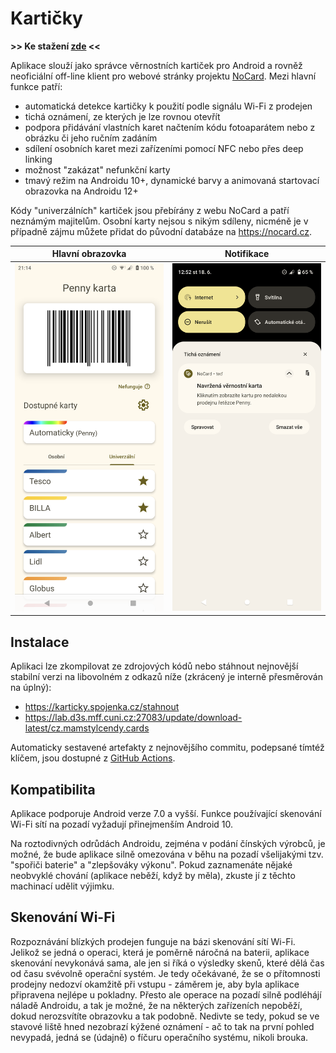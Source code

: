 # Kartičky

**\>\> Ke stažení [zde](#instalace) \<\<**

Aplikace slouží jako správce věrnostních kartiček pro Android a rovněž neoficiální off-line klient pro webové stránky projektu [NoCard](https://nocard.cz).
Mezi hlavní funkce patří:

- automatická detekce kartičky k použití podle signálu Wi-Fi z prodejen
- tichá oznámení, ze kterých je lze rovnou otevřít
- podpora přidávání vlastních karet načtením kódu fotoaparátem nebo z obrázku či jeho ručním zadáním
- sdílení osobních karet mezi zařízeními pomocí NFC nebo přes deep linking
- možnost "zakázat" nefunkční karty
- tmavý režim na Androidu 10+, dynamické barvy a animovaná startovací obrazovka na Androidu 12+

Kódy "univerzálních" kartiček jsou přebírány z webu NoCard a patří neznámým majitelům. Osobní karty
nejsou s nikým sdíleny, nicméně je v případně zájmu můžete přidat do původní databáze na https://nocard.cz.

|                            Hlavní obrazovka                            |                               Notifikace                                |
|:----------------------------------------------------------------------:|:-----------------------------------------------------------------------:|
| ![Snímek obrazovky - domovská obrazovka](graphics/screenshot_main.png) | ![Snímek obrazovky - notifikace](graphics/screenshot_notifications.png) |

## Instalace

Aplikaci lze zkompilovat ze zdrojových kódů nebo stáhnout nejnovější stabilní verzi na libovolném z odkazů níže (zkrácený je interně přesměrován na úplný):

- https://karticky.spojenka.cz/stahnout
- https://lab.d3s.mff.cuni.cz:27083/update/download-latest/cz.mamstylcendy.cards

Automaticky sestavené artefakty z nejnovějšího commitu, podepsané tímtéž klíčem, jsou dostupné z [GitHub Actions](https://github.com/HelloOO7/Karticky/actions/).

## Kompatibilita

Aplikace podporuje Android verze 7.0 a vyšší. Funkce používající skenování Wi-Fi sítí na pozadí vyžadují přinejmenším Android 10.

Na roztodivných odrůdách Androidu, zejména v podání čínských výrobců, je možné, že bude aplikace silně omezována v běhu na pozadí všelijakými tzv. "spořiči baterie" a "zlepšováky výkonu". Pokud zaznamenáte nějaké neobvyklé chování (aplikace neběží, když by měla), zkuste jí z těchto machinací udělit výjimku.

## Skenování Wi-Fi

Rozpoznávání blízkých prodejen funguje na bázi skenování sítí Wi-Fi. Jelikož se jedná o operaci, která je poměrně náročná na baterii, aplikace skenování nevykonává sama, ale jen si říká o výsledky skenů, které dělá čas od času svévolně operační systém. Je tedy očekávané, že se o přítomnosti prodejny nedozví okamžitě při vstupu - záměrem je, aby byla aplikace připravena nejlépe u pokladny. Přesto ale operace na pozadí silně podléhájí náladě Androidu, a tak je možné, že na některých zařízeních nepoběží, dokud nerozsvítíte obrazovku a tak podobně. Nedivte se tedy, pokud se ve stavové liště hned nezobrazí kýžené oznámení - ač to tak na první pohled nevypadá, jedná se (údajně) o fíčuru operačního systému, nikoli brouka.